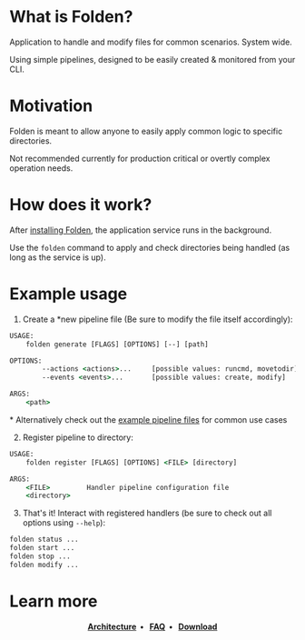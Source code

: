 # What is Folden?

Application to handle and modify files for common scenarios. System wide.

Using simple pipelines, designed to be easily created & monitored from your CLI.

# Motivation

Folden is meant to allow anyone to easily apply common logic to specific directories.

Not recommended currently for production critical or overtly complex operation needs.

# How does it work?

After [installing Folden](https://github.com/STRONG-MAD/Folden/releases), the application service runs in the background.

Use the `folden` command to apply and check directories being handled (as long as the service is up).

# Example usage

1. Create a *new pipeline file (Be sure to modify the file itself accordingly):

```cmd
USAGE:
    folden generate [FLAGS] [OPTIONS] [--] [path]

OPTIONS:
        --actions <actions>...     [possible values: runcmd, movetodir]
        --events <events>...       [possible values: create, modify]

ARGS:
    <path>
```

\* Alternatively check out the [example pipeline files](example_pipelines\execute_make.toml) for common use cases

2. Register pipeline to directory:

```cmd
USAGE:
    folden register [FLAGS] [OPTIONS] <FILE> [directory]

ARGS:
    <FILE>         Handler pipeline configuration file
    <directory>
```

3. That's it! Interact with registered handlers (be sure to check out all options using `--help`):

```cmd
folden status ...
folden start ...
folden stop ...
folden modify ...
```

# Learn more

<p align="center">
  <strong>
    <a href="https://github.com/STRONG-MAD/Folden/blob/317df26966d29ba1a1686b4ac2040d2ebdac272d/ARCHITECTURE.md">Architecture<a/>&nbsp;&nbsp;&bull;&nbsp;&nbsp;
    <a href="https://github.com/STRONG-MAD/Folden/blob/a884734ef2b813b61567cedc1c9cc6c50379934d/FAQ.md">FAQ<a/>&nbsp;&nbsp;&bull;&nbsp;&nbsp;
    <a href="https://github.com/STRONG-MAD/Folden/releases">Download<a/>
  </strong>
</p>
